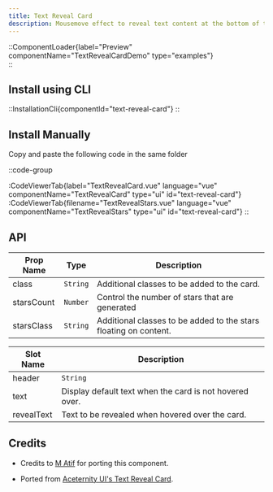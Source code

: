 ```yaml
---
title: Text Reveal Card
description: Mousemove effect to reveal text content at the bottom of the card.
---
```


::ComponentLoader{label="Preview" componentName="TextRevealCardDemo" type="examples"}  
::

## Install using CLI

::InstallationCli{componentId="text-reveal-card"}
::

## Install Manually

Copy and paste the following code in the same folder

::code-group

:CodeViewerTab{label="TextRevealCard.vue" language="vue" componentName="TextRevealCard" type="ui" id="text-reveal-card"}
:CodeViewerTab{filename="TextRevealStars.vue" language="vue" componentName="TextRevealStars" type="ui" id="text-reveal-card"}
::

## API

| Prop Name  | Type     | Description                                                      |
| ---------- | -------- | ---------------------------------------------------------------- |
| class      | `String` | Additional classes to be added to the card.                      |
| starsCount | `Number` | Control the number of stars that are generated                   |
| starsClass | `String` | Additional classes to be added to the stars floating on content. |

| Slot Name  | Description                                             |
| ---------- | ------------------------------------------------------- |
| header     | `String`                                                |
| text       | Display default text when the card is not hovered over. |
| revealText | Text to be revealed when hovered over the card.         |

## Credits

- Credits to [M Atif](https://github.com/atif0075) for porting this component.

- Ported from [Aceternity UI's Text Reveal Card](https://ui.aceternity.com/components/text-reveal-card).
